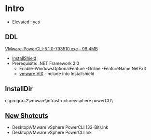 # Intro
* Elevated : yes

## DDL
[VMware-PowerCLI-5.1.0-793510.exe - 98.4MB](https://download2.vmware.com/software/sdk/VI-WT/VMware-PowerCLI-5.1.0-793510.exe?HashKey=e92256fc3d23e2063f5d20eaa7ae8fa3&ext=.exe&params=%7B%22custnumber%22%3A%22KmRAJWRldHd3QA%3D%3D%22%2C%22sourcefilesize%22%3A%2295M%22%2C%22dlgcode%22%3A%22VSP510-PCLI-510%22%2C%22languagecode%22%3A%22en%22%2C%22source%22%3A%22DOWNLOADS%22%2C%22downloadtype%22%3A%22manual%22%2C%22eula%22%3A%22N%22%2C%22downloaduuid%22%3A%22347f8d8f-aaf6-42e1-adda-91708244abd8%22%2C%22purchased%22%3A%22N%22%2C%22productversion%22%3A%225.1.0+R1%22%2C%22productfamily%22%3A%22VMware+View%22%7D&AuthKey=1593642685_edaf6b3a7ed6742486e2480c04b09015&ext=.exe)
* [InstallShield](https://imgur.com/biXcbq1)
* Prerequisite: .NET Framework 2.0
  * Enable-WindowsOptionalFeature -Online -FeatureName NetFx3
  * [vmware VIX](https://imgur.com/bT5kKfR) -include into Installshield

## InstallDir
c:\progra~2\vmware\infrastructure\vsphere powerCLI\

## [New Shotcuts](https://imgur.com/ORDBxSe)
* Desktop\VMware vSphere PowerCLI (32-Bit).lnk
* Desktop\VMware vSphere PowerCLI.lnk

